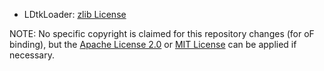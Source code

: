 - LDtkLoader: [zlib License](https://github.com/Madour/LDtkLoader/blob/master/LICENSE.md)

NOTE: No specific copyright is claimed for this repository changes (for oF binding), but the [Apache License 2.0](LICENSE_APACHE) or [MIT License](LICENSE_MIT) can be applied if necessary.